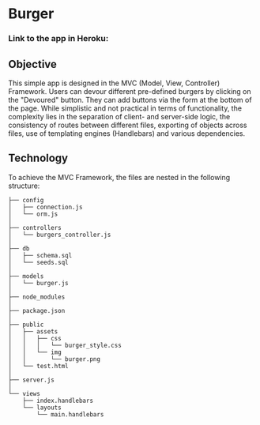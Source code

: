 # Burger

### Link to the app in Heroku: 


## Objective

This simple app is designed in the MVC (Model, View, Controller) Framework. Users can devour different pre-defined burgers by clicking on the "Devoured" button. They can add buttons via the form at the bottom of the page. While simplistic and not practical in terms of functionality, the complexity lies in the separation of client- and server-side logic, the consistency of routes between different files, exporting of objects across files, use of templating engines (Handlebars) and various dependencies.

## Technology

To achieve the MVC Framework, the files are nested in the following structure:

```.
├── config
│   ├── connection.js
│   └── orm.js
│ 
├── controllers
│   └── burgers_controller.js
│
├── db
│   ├── schema.sql
│   └── seeds.sql
│
├── models
│   └── burger.js
│ 
├── node_modules
│ 
├── package.json
│
├── public
│   ├── assets
│   │   ├── css
│   │   │   └── burger_style.css
│   │   └── img
│   │       └── burger.png
│   └── test.html
│
├── server.js
│
└── views
    ├── index.handlebars
    └── layouts
        └── main.handlebars 
         
```

